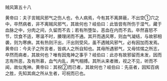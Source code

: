 贼风第五十八

黄帝曰：夫子言贼风邪气之伤人也，令人病焉，今有其不离屏蔽，不出空①穴之中，卒然病者，非不离贼风邪气，其故何也？岐伯曰：此皆尝有所伤于湿气，藏于血脉之中，分肉之间，久留而不去；若有所堕坠，恶血在内而不去。卒然喜怒不节，饮食不适，寒温不时，腠理闭而不通。其开而遇风寒，则血气凝结，与故邪相袭，则为寒痹。其有热则汗出，汗出则受风，虽不遇贼风邪气，必有因加而发焉。黄帝曰：今夫子之所言者，皆病人之所自知也。其毋所遇邪气，又毋怵惕之所志，卒然而病者，其故何也？唯有因鬼神之事乎？岐伯曰：此亦有故邪留而未发，因而志有所恶，及有所慕，血气内乱，两气相搏。其所从来者微，视之不见，听而不闻，故似鬼神。黄帝曰：其祝②而已者，其故何也？岐伯曰：先巫者，因知百病之胜，先知其病之所从生者，可祝而已也。

